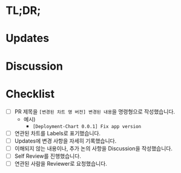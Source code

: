 # TL;DR;

[comment]: # "바뀐 내용을 간략하게 설명합니다. 세 줄 이상 넘어가는 경우, PR을 나누는 것을 고려해 보세요."

# Updates

[comment]: # "변경 사항을 모두 작성합니다."

# Discussion

[comment]: # "함께 의논해야 할 사항을 모두 작성합니다."

# Checklist

- [ ] PR 제목을 `[변경된 차트 명 버전] 변경된 내용`을 명령형으로 작성했습니다.
  - 예시)
    - `[Deployment-Chart 0.0.1] Fix app version`
- [ ] 연관된 차트를 Labels로 표기했습니다.
- [ ] Updates에 변경 사항을 자세히 기록했습니다.
- [ ] 이해되지 않는 내용이나, 추가 논의 사항을 Discussion을 작성했습니다.
- [ ] Self Review를 진행했습니다.
- [ ] 연관된 사람을 Reviewer로 요청했습니다.
